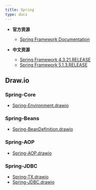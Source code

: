 ```yaml
---
title: Spring
type: docs
---
```



- **官方资源**
  - [Spring Framework Documentation](https://docs.spring.io/spring/docs/current/spring-framework-reference/)

  
- **中文资源**
  - [Spring  Framework 4.3.21.RELEASE](https://www.docs4dev.com/docs/zh/spring-framework/4.3.21.RELEASE/reference)
  - [Spring  Framework 5.1.3.RELEASE](https://www.docs4dev.com/docs/zh/spring-framework/5.1.3.RELEASE/reference)

## Draw.io

### Spring-Core

- [Spring-Environment.drawio](https://app.diagrams.net/?#Uhttps://raw.githubusercontent.com/hello-world-example/Spring-Core/master/demo-spring-draw/Spring-Environment.drawio)



### Spring-Beans

- [Spring-BeanDefinition.drawio](https://app.diagrams.net/?#Uhttps://raw.githubusercontent.com/hello-world-example/Spring-Beans/master/demo-spring-draw/Spring-BeanDefinition.drawio)



### Spring-AOP

- [Spring-AOP.drawio](https://app.diagrams.net/?#Uhttps://raw.githubusercontent.com/hello-world-example/Spring-AOP/master/demo-spring-draw/Spring-AOP.drawio)



### Spring-JDBC

- [Spring-TX.drawio](https://app.diagrams.net/?#Uhttps://raw.githubusercontent.com/hello-world-example/Spring-JDBC/master/demo-spring-draw/Spring-TX.drawio)
- [Spring-JDBC.drawio](https://app.diagrams.net/?#Uhttps://raw.githubusercontent.com/hello-world-example/Spring-JDBC/master/demo-spring-draw/Spring-JDBC.drawio)

